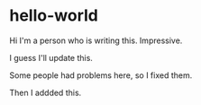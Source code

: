 # hello-world
Hi I'm a person who is writing this. Impressive. 

I guess I'll update this.

Some people had problems here, so I fixed them.

Then I addded this.
